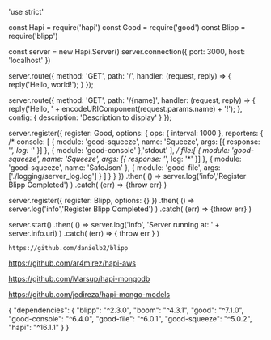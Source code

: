 'use strict'

const Hapi = require('hapi')
const Good = require('good')
const Blipp = require('blipp')

const server = new Hapi.Server()
server.connection({ port: 3000, host: 'localhost' })


server.route({
    method: 'GET',
    path: '/',
    handler: (request, reply) => {
        reply('Hello, world!');
    }
});

server.route({
    method: 'GET',
    path: '/{name}',
    handler: (request, reply) => {
        reply('Hello, ' + encodeURIComponent(request.params.name) + '!');
    },
    config: {
        description: 'Description to display'
    }
});

server.register({
        register: Good,
        options: {
            ops: {
                interval: 1000
            },
            reporters: {
                /*
                console: [
                    {
                        module: 'good-squeeze',
                        name: 'Squeeze',
                        args: [{
                            response: '*',
                            log: '*'
                        }]
                    },
                    {
                        module: 'good-console'
                    },'stdout'
                ],
                */
                file:[
                    {
                        module: 'good-squeeze',
                        name: 'Squeeze',
                        args: [{
                            response: '*',
                            log: '*'
                        }]
                    },
                     {
                            module: 'good-squeeze',
                            name: 'SafeJson'
                        },
                    {
                        module: 'good-file',
                        args: ['./logging/server_log.log']
                    }
                ]
            }
        }
    })
    .then( () => server.log('info','Register Blipp Completed') )
    .catch( (err) => {throw err} ) 


server.register({ register: Blipp, options: {} })
    .then( () => server.log('info','Register Blipp Completed') )
    .catch( (err) => {throw err} ) 


server.start()
    .then( () => server.log('info', 'Server running at: ' + server.info.uri) )
    .catch( (err) => { throw err } )
    
    
    
    
    
    
    
    
    
    
    
    
    
    
    https://github.com/danielb2/blipp

https://github.com/ar4mirez/hapi-aws

https://github.com/Marsup/hapi-mongodb

https://github.com/jedireza/hapi-mongo-models











{
  "dependencies": {
    "blipp": "^2.3.0",
    "boom": "^4.3.1",
    "good": "^7.1.0",
    "good-console": "^6.4.0",
    "good-file": "^6.0.1",
    "good-squeeze": "^5.0.2",
    "hapi": "^16.1.1"
  }
}








